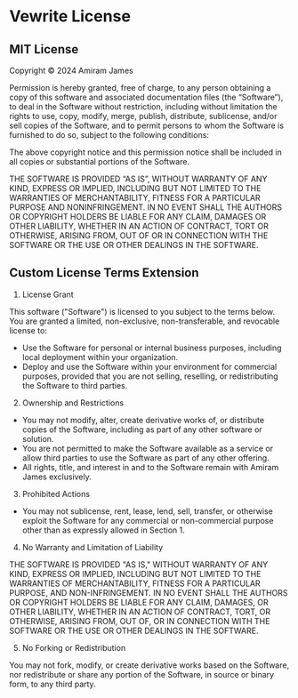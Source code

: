 # Vewrite License

## MIT License

Copyright © 2024 Amiram James

Permission is hereby granted, free of charge, to any person obtaining a copy of this software and associated documentation files (the “Software”), to deal in the Software without restriction, including without limitation the rights to use, copy, modify, merge, publish, distribute, sublicense, and/or sell copies of the Software, and to permit persons to whom the Software is furnished to do so, subject to the following conditions:

The above copyright notice and this permission notice shall be included in all copies or substantial portions of the Software.

THE SOFTWARE IS PROVIDED “AS IS”, WITHOUT WARRANTY OF ANY KIND, EXPRESS OR IMPLIED, INCLUDING BUT NOT LIMITED TO THE WARRANTIES OF MERCHANTABILITY, FITNESS FOR A PARTICULAR PURPOSE AND NONINFRINGEMENT. IN NO EVENT SHALL THE AUTHORS OR COPYRIGHT HOLDERS BE LIABLE FOR ANY CLAIM, DAMAGES OR OTHER LIABILITY, WHETHER IN AN ACTION OF CONTRACT, TORT OR OTHERWISE, ARISING FROM, OUT OF OR IN CONNECTION WITH THE SOFTWARE OR THE USE OR OTHER DEALINGS IN THE SOFTWARE.

## Custom License Terms Extension

1. License Grant

This software ("Software") is licensed to you subject to the terms below. You are granted a limited, non-exclusive, non-transferable, and revocable license to:

- Use the Software for personal or internal business purposes, including local deployment within your organization.
- Deploy and use the Software within your environment for commercial purposes, provided that you are not selling, reselling, or redistributing the Software to third parties.

2. Ownership and Restrictions

- You may not modify, alter, create derivative works of, or distribute copies of the Software, including as part of any other software or solution.
- You are not permitted to make the Software available as a service or allow third parties to use the Software as part of any other offering.
- All rights, title, and interest in and to the Software remain with Amiram James exclusively.

3. Prohibited Actions

- You may not sublicense, rent, lease, lend, sell, transfer, or otherwise exploit the Software for any commercial or non-commercial purpose other than as expressly allowed in Section 1.

4. No Warranty and Limitation of Liability

THE SOFTWARE IS PROVIDED "AS IS," WITHOUT WARRANTY OF ANY KIND, EXPRESS OR IMPLIED, INCLUDING BUT NOT LIMITED TO THE WARRANTIES OF MERCHANTABILITY, FITNESS FOR A PARTICULAR PURPOSE, AND NON-INFRINGEMENT. IN NO EVENT SHALL THE AUTHORS OR COPYRIGHT HOLDERS BE LIABLE FOR ANY CLAIM, DAMAGES, OR OTHER LIABILITY, WHETHER IN AN ACTION OF CONTRACT, TORT, OR OTHERWISE, ARISING FROM, OUT OF, OR IN CONNECTION WITH THE SOFTWARE OR THE USE OR OTHER DEALINGS IN THE SOFTWARE.

5. No Forking or Redistribution

You may not fork, modify, or create derivative works based on the Software, nor redistribute or share any portion of the Software, in source or binary form, to any third party.